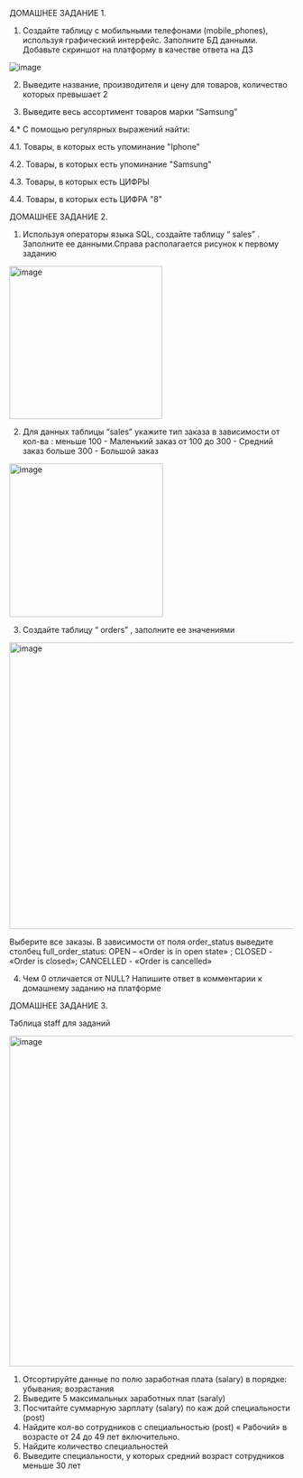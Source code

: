 ДОМАШНЕЕ ЗАДАНИЕ 1.

1. Создайте таблицу с мобильными телефонами (mobile_phones), используя графический интерфейс. Заполните БД данными. Добавьте скриншот на платформу в качестве ответа на ДЗ 

![image](https://user-images.githubusercontent.com/106428633/230768033-9c71387a-a94f-4ea9-b5d1-43ad39b96637.png)

2. Выведите название, производителя и цену для товаров, количество которых превышает 2

3.  Выведите весь ассортимент товаров марки “Samsung”

4.* С помощью регулярных выражений найти:

4.1. Товары, в которых есть упоминание "Iphone"

4.2. Товары, в которых есть упоминание "Samsung"

4.3.  Товары, в которых есть ЦИФРЫ

4.4.  Товары, в которых есть ЦИФРА "8"  
	

ДОМАШНЕЕ ЗАДАНИЕ 2.

1. Используя операторы языка SQL, создайте таблицу “ sales” . Заполните ее данными.Справа располагается рисунок к первому заданию

<img width="271" alt="image" src="https://user-images.githubusercontent.com/106428633/233479972-30499d9c-dfb4-4410-bc59-3bc80288b9ea.png">

2. Для данных таблицы “sales” укажите тип заказа в зависимости от кол-ва : 
меньше 100 - Маленький заказ
от 100 до 300 - Средний заказ
больше 300 - Большой заказ

<img width="272" alt="image" src="https://user-images.githubusercontent.com/106428633/233480117-1dc06362-7bbe-466a-9b90-b49cbd711988.png">

3. Создайте таблицу “ orders” , заполните ее значениями

<img width="508" alt="image" src="https://user-images.githubusercontent.com/106428633/233480204-1a34267e-583f-40c1-96cc-acdd75b770c1.png">

Выберите все заказы. В зависимости от поля order_status выведите столбец full_order_status:
OPEN – «Order is in open state» ; CLOSED - «Order is closed»; CANCELLED - «Order is cancelled»

4. Чем 0 отличается от NULL? Напишите ответ в комментарии к домашнему заданию на платформе

ДОМАШНЕЕ ЗАДАНИЕ 3.

Таблица staff для заданий

<img width="586" alt="image" src="https://user-images.githubusercontent.com/106428633/233480610-0e544881-e42e-487d-8faf-faf83962c127.png">

1. Отсортируйте данные по полю заработная плата (salary) в порядке: убывания; возрастания
2. Выведите 5 максимальных заработных плат (saraly)
3. Посчитайте суммарную зарплату (salary) по каж дой специальности (роst)
4. Найдите кол-во сотрудников с специальностью (post) « Рабочий» в возрасте от 24 до 49 лет включительно.
5. Найдите количество специальностей
6. Выведите специальности, у которых средний возраст сотрудников меньше 30 лет
